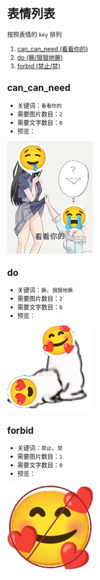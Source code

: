 # 表情列表

按照表情的 `key` 排列


1. [can_can_need (看看你的)](#can_can_need)
2. [do (撅/狠狠地撅)](#do)
3. [forbid (禁止/禁)](#forbid)


## can_can_need

- 关键词：`看看你的`
- 需要图片数目：`2`
- 需要文字数目：`0`
- 预览：
<div align="left">
  <img src="images/can_can_need.jpg" width="200" />
</div>

## do

- 关键词：`撅`、`狠狠地撅`
- 需要图片数目：`2`
- 需要文字数目：`0`
- 预览：
<div align="left">
  <img src="images/do.gif" width="200" />
</div>

## forbid

- 关键词：`禁止`、`禁`
- 需要图片数目：`1`
- 需要文字数目：`0`
- 预览：
<div align="left">
  <img src="images/forbid.jpg" width="200" />
</div>
